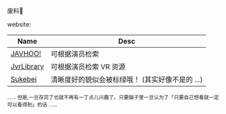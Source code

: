 
废料🙁

website: 

[sukebei]: https://sukebei.nyaa.si
[javhoo]: https://www.javhoo.com
[jvr]: https://jvrlibrary.com


| Name | Desc |
| ---- | ---- |
| [JAVHOO!][javhoo] | 可根据演员检索 |
| [JvrLibrary][jvr] | 可根据演员检索 VR 资源 |
| [Sukebei][sukebei] | 清晰度好的貌似会被标绿哦！ (其实好像不是的 ...) |

<sub>…… 但是,一旦存完了也就不再有一丁点儿兴趣了。只要脑子里一旦认为了「只要自己想看就一定可以看得到」的话 ……</sub>
